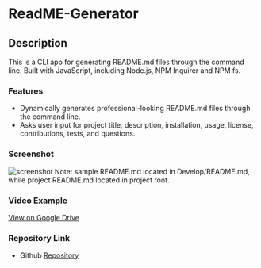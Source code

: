 # ReadME-Generator

## Description
This is a CLI app for generating README.md files through the command line. Built with JavaScript, including Node.js, NPM Inquirer and NPM fs. 

### Features
* Dynamically generates professional-looking README.md files through the command line.
* Asks user input for project title, description, installation, usage, license, contributions, tests, and questions.

### Screenshot

![screenshot](./Develop/Assets/Screenshot%202023-11-05%20at%201.21.55 PM.png)
Note: sample README.md located in Develop/README.md, while project README.md located in project root.

### Video Example

[View on Google Drive](https://drive.google.com/file/d/1e5sl-q4EJzNUA7HS3TVUC5j8uLOEQen0/view)

### Repository Link

* Github [Repository](https://github.com/micahives/ReadME-Generator)